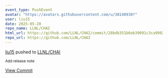```yaml
---
event_type: PushEvent
avatar: "https://avatars.githubusercontent.com/u/38140930?"
user: liu15
date: 2025-05-20
repo_name: LLNL/CHAI
html_url: https://github.com/LLNL/CHAI/commit/28bdb351b6eb39091c3ca999224b1f11386653c2
repo_url: https://github.com/LLNL/CHAI
---
```


<a href='https://github.com/liu15' target='_blank'>liu15</a> pushed to <a href='https://github.com/LLNL/CHAI' target='_blank'>LLNL/CHAI</a>

<small>Add release note</small>

<a href='https://github.com/LLNL/CHAI/commit/28bdb351b6eb39091c3ca999224b1f11386653c2' target='_blank'>View Commit</a>